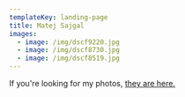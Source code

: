 ```yaml
---
templateKey: landing-page
title: Matej Sajgal
images:
  - image: /img/dscf9220.jpg
  - image: /img/dscf8730.jpg
  - image: /img/dscf8519.jpg
---
```

If you're looking for my photos, [they are here.](http://www.theyarehere.com)